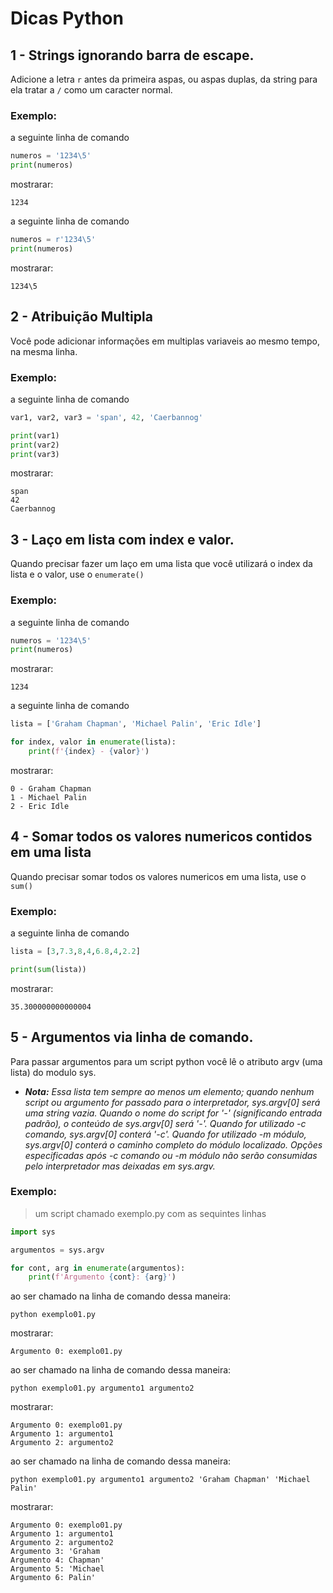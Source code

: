 # Dicas Python

1 - Strings ignorando barra de escape.
---

Adicione a letra `r` antes da primeira aspas, ou aspas duplas, da string para ela tratar a `/` como um caracter normal.

### Exemplo:

a seguinte linha de comando

```python
numeros = '1234\5'
print(numeros)
```

mostrarar:
```
1234
```

a seguinte linha de comando

```python
numeros = r'1234\5'
print(numeros)
```

mostrarar:
```
1234\5
```

2 - Atribuição Multipla
---

Você pode adicionar informações em multiplas variaveis ao mesmo tempo, na mesma linha.

### Exemplo:

a seguinte linha de comando

```python
var1, var2, var3 = 'span', 42, 'Caerbannog'

print(var1)
print(var2)
print(var3)
```

mostrarar:
```
span
42
Caerbannog
```


3 - Laço em lista com index e valor.
---

Quando precisar fazer um laço em uma lista que você utilizará o index da lista e o valor, use o `enumerate()`

### Exemplo:

a seguinte linha de comando

```python
numeros = '1234\5'
print(numeros)
```

mostrarar:
```
1234
```

a seguinte linha de comando

```python
lista = ['Graham Chapman', 'Michael Palin', 'Eric Idle']

for index, valor in enumerate(lista):
	print(f'{index} - {valor}')
```

mostrarar:
```
0 - Graham Chapman
1 - Michael Palin
2 - Eric Idle
```

4 - Somar todos os valores numericos contidos em uma lista
---

Quando precisar somar todos os valores numericos em uma lista, use o `sum()`

### Exemplo:

a seguinte linha de comando

```python
lista = [3,7.3,8,4,6.8,4,2.2]

print(sum(lista))
```

mostrarar:
```
35.300000000000004
```

5 - Argumentos via linha de comando.
---

Para passar argumentos para um script python você lê o atributo argv (uma lista) do modulo sys.

-  _**Nota:** Essa lista tem sempre ao menos um elemento; quando nenhum script ou argumento for passado para o interpretador, sys.argv[0] será uma string vazia. Quando o nome do script for '-' (significando entrada padrão), o conteúdo de sys.argv[0] será '-'. Quando for utilizado -c comando, sys.argv[0] conterá '-c'. Quando for utilizado -m módulo, sys.argv[0] conterá o caminho completo do módulo localizado. Opções especificadas após -c comando ou -m módulo não serão consumidas pelo interpretador mas deixadas em sys.argv._

### Exemplo:
> um script chamado exemplo.py com as sequintes linhas

```python
import sys

argumentos = sys.argv

for cont, arg in enumerate(argumentos):
	print(f'Argumento {cont}: {arg}')
```
ao ser chamado na linha de comando dessa maneira:
```
python exemplo01.py
```
mostrarar:
```
Argumento 0: exemplo01.py
```
ao ser chamado na linha de comando dessa maneira:
```
python exemplo01.py argumento1 argumento2
```
mostrarar:
```
Argumento 0: exemplo01.py
Argumento 1: argumento1
Argumento 2: argumento2
```
ao ser chamado na linha de comando dessa maneira:
```
python exemplo01.py argumento1 argumento2 'Graham Chapman' 'Michael Palin'
```
mostrarar:
```
Argumento 0: exemplo01.py
Argumento 1: argumento1
Argumento 2: argumento2
Argumento 3: 'Graham
Argumento 4: Chapman'
Argumento 5: 'Michael
Argumento 6: Palin'
```



